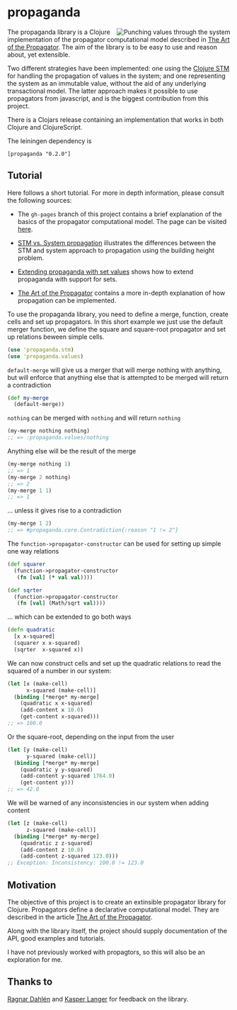 # propaganda

<img src="https://raw.github.com/tgk/propaganda/master/doc/propaganda.png" alt="Punching values through the system" title="Propaganda" align="right" />

The propaganda library is a Clojure implementation of the propagator computational model described in [The Art of the Propagator](http://dspace.mit.edu/handle/1721.1/44215). The aim of the library is to be easy to use and reason about, yet extensible.

Two different strategies have been implemented: one using the [Clojure STM](http://clojure.org/refs) for handling the propagation of values in the system; and one representing the system as an immutable value, without the aid of any underlying transactional model. The latter approach makes it possible to use propagators from javascript, and is the biggest contribution from this project.

There is a Clojars release containing an implementation that works in both Clojure and ClojureScript.

The leiningen dependency is

    [propaganda "0.2.0"]

## Tutorial

Here follows a short tutorial. For more in depth information, please consult the following sources:

- The `gh-pages` branch of this project contains a brief explanation of the basics of the propagator computational model. The page can be visited [here](http://tgk.github.io/propaganda/).

- [STM vs. System propagation](https://github.com/tgk/propaganda/blob/master/doc/stm_vs_system.md) illustrates the differences between the STM and system approach to propagation using the building height problem.

- [Extending propaganda with set values](https://github.com/tgk/propaganda/blob/master/doc/set_datatype.md) shows how to extend propaganda with support for sets.

- [The Art of the Propagator](http://dspace.mit.edu/handle/1721.1/44215) contains a more in-depth explanation of how propagation can be implemented.


To use the propaganda library, you need to define a merge, function, create cells and set up propagators. In this short example we just use the default merger function, we define the square and square-root propagator and set up relations beween simple cells.

```clojure
(use 'propaganda.stm)
(use 'propaganda.values)
```

`default-merge` will give us a merger that will merge
nothing with anything, but will enforce that anything else
that is attempted to be merged will return a contradiction
```clojure
(def my-merge
  (default-merge))
```

`nothing` can be merged with `nothing` and will return `nothing`
```clojure
(my-merge nothing nothing)
;; => :propaganda.values/nothing
```

Anything else will be the result of the merge
```clojure
(my-merge nothing 1)
;; => 1
(my-merge 2 nothing)
;; => 2
(my-merge 1 1)
;; => 1
```

... unless it gives rise to a contradiction
```clojure
(my-merge 1 2)
;; => #propaganda.core.Contradiction{:reason "1 != 2"}
```

The `function->propagator-constructor` can be used for setting up
simple one way relations
```clojure
(def squarer
  (function->propagator-constructor
   (fn [val] (* val val))))

(def sqrter
  (function->propagator-constructor
   (fn [val] (Math/sqrt val))))
```

... which can be extended to go both ways
```clojure
(defn quadratic
  [x x-squared]
  (squarer x x-squared)
  (sqrter  x-squared x))
```

We can now construct cells and set up the quadratic relations to read
the squared of a number in our system:
```clojure
(let [x (make-cell)
      x-squared (make-cell)]
  (binding [*merge* my-merge]
    (quadratic x x-squared)
    (add-content x 10.0)
    (get-content x-squared)))
;; => 100.0
```

Or the square-root, depending on the input from the user
```clojure
(let [y (make-cell)
      y-squared (make-cell)]
  (binding [*merge* my-merge]
    (quadratic y y-squared)
    (add-content y-squared 1764.0)
    (get-content y)))
;; => 42.0
```

We will be warned of any inconsistencies in our system when adding
content
```clojure
(let [z (make-cell)
      z-squared (make-cell)]
  (binding [*merge* my-merge]
    (quadratic z z-squared)
    (add-content z 10.0)
    (add-content z-squared 123.0)))
;; Exception: Inconsistency: 100.0 != 123.0
```

## Motivation

The objective of this project is to create an extinsible propagator library for Clojure. Propagators define a declarative computational model. They are described in the article [The Art of the Propagator](http://dspace.mit.edu/handle/1721.1/44215).

Along with the library itself, the project should supply documentation of the API, good examples and tutorials.

I have not previously worked with propagtors, so this will also be an exploration for me.

## Thanks to

[Ragnar Dahlén](https://github.com/ragnard/) and [Kasper Langer](https://github.com/kasperlanger) for feedback on the library.
